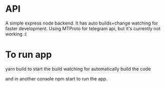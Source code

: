 # API
A simple express node backend. It has auto builds+change watching for faster development.
Using MTProto for telegram api, but it's currently not working :(


# To run app 

yarn build to start the build watching for automatically build the code

and in another console npm start to run the app.
